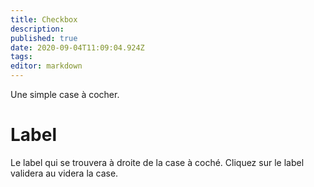 ```yaml
---
title: Checkbox
description: 
published: true
date: 2020-09-04T11:09:04.924Z
tags: 
editor: markdown
---
```


Une simple case à cocher.

# Label
Le label qui se trouvera à droite de la case à coché. Cliquez sur le label validera au videra la case.
